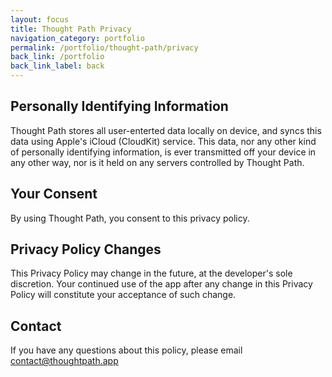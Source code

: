 ```yaml
---
layout: focus
title: Thought Path Privacy
navigation_category: portfolio
permalink: /portfolio/thought-path/privacy
back_link: /portfolio
back_link_label: back
---
```


<h2 class="text-2xl font-bold font-serif">Personally Identifying Information</h2>

<p>Thought Path stores all user-enterted data locally on device, and syncs this data using Apple's iCloud (CloudKit) service. This data, nor any other kind of personally identifying information, is ever transmitted off your device in any other way, nor is it held on any servers controlled by Thought Path.</p>

<h2 class="text-2xl font-bold font-serif">Your Consent</h2>

<p>By using Thought Path, you consent to this privacy policy.</p>

<h2 class="text-2xl font-bold font-serif">Privacy Policy Changes</h2>

<p>This Privacy Policy may change in the future, at the developer's sole discretion. Your continued use of the app after any change in this Privacy Policy will constitute your acceptance of such change.</p>

<h2 class="text-2xl font-bold font-serif">Contact</h2>

<p>If you have any questions about this policy, please email <a href="mailto:contact@thoughtpath.app" class="underline">contact@thoughtpath.app</a></p>
